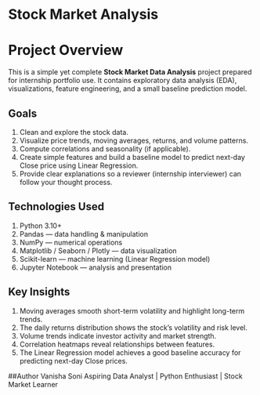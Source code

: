 # Stock Market Analysis
# Project Overview
This is a simple yet complete **Stock Market Data Analysis** project prepared for internship portfolio use.
It contains exploratory data analysis (EDA), visualizations, feature engineering, and a small baseline prediction model.

## Goals
1. Clean and explore the stock data.
2. Visualize price trends, moving averages, returns, and volume patterns.
3. Compute correlations and seasonality (if applicable).
4. Create simple features and build a baseline model to predict next-day Close price using Linear Regression.
5. Provide clear explanations so a reviewer (internship interviewer) can follow your thought process.

## Technologies Used
1. Python 3.10+
2. Pandas — data handling & manipulation
3. NumPy — numerical operations
4. Matplotlib / Seaborn / Plotly — data visualization
5. Scikit-learn — machine learning (Linear Regression model)
6. Jupyter Notebook — analysis and presentation

## Key Insights
1. Moving averages smooth short-term volatility and highlight long-term trends.
2. The daily returns distribution shows the stock’s volatility and risk level.
3. Volume trends indicate investor activity and market strength.
4. Correlation heatmaps reveal relationships between features.
5. The Linear Regression model achieves a good baseline accuracy for predicting next-day Close prices.

##Author
Vanisha Soni
Aspiring Data Analyst | Python Enthusiast | Stock Market Learner
